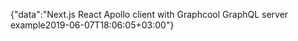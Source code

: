 {"data":"Next.js React Apollo client with Graphcool GraphQL server example2019-06-07T18:06:05+03:00"}
